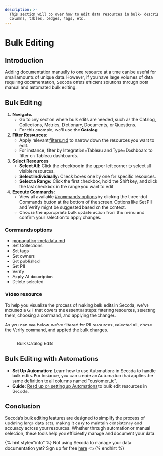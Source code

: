 ```yaml
---
description: >-
  This section will go over how to edit data resources in bulk- descriptions,
  columns, tables, badges, tags, etc.
---
```


# Bulk Editing

## Introduction

Adding documentation manually to one resource at a time can be useful for small amounts of unique data. However, if you have large volumes of data requiring documentation, Secoda offers efficient solutions through both manual and automated bulk editing.

## **Bulk Editing**

1. **Navigate:**&#x20;
   * Go to any section where bulk edits are needed, such as the Catalog, Collections, Metrics, Dictionary, Documents, or Questions.&#x20;
   * For this example, we'll use the **Catalog**.
2. **Filter Resources:**&#x20;
   * Apply relevant [filters.md](../../features/filters.md "mention") to narrow down the resources you want to edit.&#x20;
   * For instance, filter by Integration=Tableau and Type=Dashboard to filter on Tableau dashboards.
3. **Select Resources:**
   * **Select All:** Click the checkbox in the upper left corner to select all visible resources.
   * **Select Individually:** Check boxes one by one for specific resources.
   * **Select a Range:** Click the first checkbox, hold the Shift key, and click the last checkbox in the range you want to edit.
4. **Execute Commands:**
   * View all available [#commands-options](bulk-editing-resources.md#commands-options "mention") by clicking the three-dot Commands button at the bottom of the screen. Options like Set PII and Verify might be suggested based on the context.
   * Choose the appropriate bulk update action from the menu and confirm your selection to apply changes.

### Commands options

* [propagating-metadata.md](propagating-metadata.md "mention")
* Set Collections
* Set tags
* Set owners
* Set published
* Set PII
* Verify
* Apply AI description
* Delete selected

### **Video resource**

To help you visualize the process of making bulk edits in Secoda, we've included a GIF that covers the essential steps: filtering resources, selecting them, choosing a command, and applying the changes.

As you can see below, we've filtered for PII resources, selected all, chose the Verify command, and applied the bulk changes.

<figure><img src="../../.gitbook/assets/Kapture 2024-04-30 at 16.04.21 (1).gif" alt=""><figcaption><p>Bulk Catalog Edits</p></figcaption></figure>

## **Bulk Editing with Automations**

* **Set Up Automation:** Learn how to use Automations in Secoda to handle bulk edits. For instance, you can create an Automation that applies the same definition to all columns named "customer\_id".
* **Guide:** [Read up on setting up Automations](../../features/automations.md) to bulk edit resources in Secoda.

## **Conclusion**&#x20;

Secoda’s bulk editing features are designed to simplify the process of updating large data sets, making it easy to maintain consistency and accuracy across your resources. Whether through automation or manual selection, these tools help you efficiently manage and document your data.

{% hint style="info" %}
Not using Secoda to manage your data documentation yet? Sign up for free [here](http://app.secoda.co/) 👈
{% endhint %}
